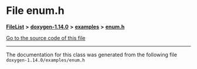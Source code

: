 

# File enum.h



[**FileList**](files.md) **>** [**doxygen-1.14.0**](dir_9d5bad020669189c90cda983471be5d0.md) **>** [**examples**](dir_8400fc686cf1eec637c6139505ac43d7.md) **>** [**enum.h**](enum_8h.md)

[Go to the source code of this file](enum_8h_source.md)





































































------------------------------
The documentation for this class was generated from the following file `doxygen-1.14.0/examples/enum.h`

